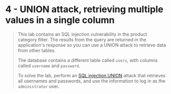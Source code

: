 # 4 - UNION attack, retrieving multiple values in a single column

> This lab contains an SQL injection vulnerability in the product category filter. The results from the query are returned in the application's response so you can use a UNION attack to retrieve data from other tables.
>
>  The database contains a different table called `users`, with columns called `username` and `password`.
>
>  To solve the lab, perform an [SQL injection UNION](https://portswigger.net/web-security/sql-injection/union-attacks) attack that retrieves all usernames and passwords, and use the information to log in as the `administrator` user.



